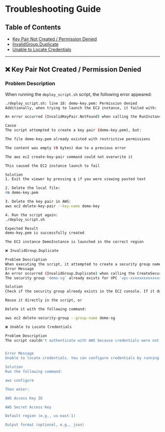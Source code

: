 # Troubleshooting Guide

## Table of Contents

- [Key Pair Not Created / Permission Denied](#️-key-pair-not-created--permission-denied)
- [InvalidGroup.Duplicate](#️-invalidgroupduplicate)
- [Unable to Locate Credentials](#️-unable-to-locate-credentials)

---

## ❌ Key Pair Not Created / Permission Denied

### Problem Description
When running the `deploy_script.sh` script, the following error appeared:

```bash
./deploy_script.sh: line 18: demo-key.pem: Permission denied
Additionally, when trying to launch the EC2 instance, it failed with:

An error occurred (InvalidKeyPair.NotFound) when calling the RunInstances operation: The key pair 'demo-key' does not exist

Cause
The script attempted to create a key pair (demo-key.pem), but:

The file demo-key.pem already existed with restrictive permissions

The content was empty (0 bytes) due to a previous error

The aws ec2 create-key-pair command could not overwrite it

This caused the EC2 instance launch to fail

Solution
1. Exit the viewer by pressing q if you were viewing pasted text

2. Delete the local file:
rm demo-key.pem

3. Delete the key pair in AWS:
aws ec2 delete-key-pair --key-name demo-key

4. Run the script again:
./deploy_script.sh

Expected Result
demo-key.pem is successfully created

The EC2 instance DemoInstance is launched in the correct region

❌ InvalidGroup.Duplicate

Problem Description
When executing the script, it attempted to create a security group named demo-sg, but it already existed in the VPC.
Error Message
An error occurred (InvalidGroup.Duplicate) when calling the CreateSecurityGroup operation:  
The security group 'demo-sg' already exists for VPC 'vpc-xxxxxxxxxxxxxxxxx'

Solution
Check if the security group already exists in the EC2 console. If it does, you can either:

Reuse it directly in the script, or

Delete it with the following command:

aws ec2 delete-security-group --group-name demo-sg

❌ Unable to Locate Credentials

Problem Description
The script couldn't authenticate with AWS because credentials were not configured.


Error Message
Unable to locate credentials. You can configure credentials by running "aws configure".

Solution
Run the following command:

aws configure

Then enter:

AWS Access Key ID

AWS Secret Access Key

Default region (e.g., us-east-1)

Output format (optional, e.g., json)


